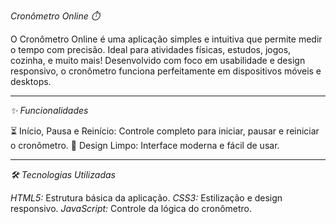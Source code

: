 *Cronômetro Online ⏱️*

O Cronômetro Online é uma aplicação simples e intuitiva que permite medir o 
tempo com precisão. Ideal para atividades físicas, estudos, jogos, cozinha,
e muito mais! Desenvolvido com foco em usabilidade e design responsivo, o
cronômetro funciona perfeitamente em dispositivos móveis e desktops.
___________________________

*✨ Funcionalidades*

⏳ Início, Pausa e Reinício: Controle completo para iniciar, 
pausar e reiniciar o cronômetro.
🎨 Design Limpo: Interface moderna e fácil de usar.
___________________________

*🛠️ Tecnologias Utilizadas*

*HTML5:* Estrutura básica da aplicação.
*CSS3:* Estilização e design responsivo.
*JavaScript:* Controle da lógica do cronômetro.
